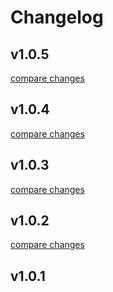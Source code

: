 # Changelog


## v1.0.5

[compare changes](https://github.com/heyo-so/nuxt/compare/v1.0.4...v1.0.5)

## v1.0.4

[compare changes](https://github.com/heyo-so/nuxt/compare/v1.0.3...v1.0.4)

## v1.0.3

[compare changes](https://github.com/heyo-so/nuxt/compare/v1.0.2...v1.0.3)

## v1.0.2

[compare changes](https://github.com/heyo-so/nuxt/compare/v1.0.1...v1.0.2)

## v1.0.1

